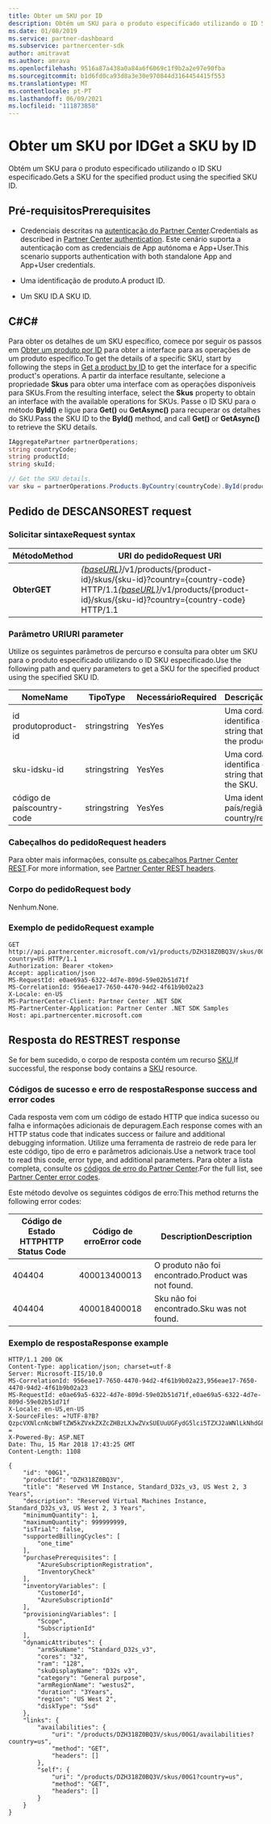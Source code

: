 ```yaml
---
title: Obter um SKU por ID
description: Obtém um SKU para o produto especificado utilizando o ID SKU especificado.
ms.date: 01/08/2019
ms.service: partner-dashboard
ms.subservice: partnercenter-sdk
author: amitravat
ms.author: amrava
ms.openlocfilehash: 9516a87a438a0a84a6f6069c1f9b2a2e97e90fba
ms.sourcegitcommit: b1d6fd0ca93d8a3e30e970844d3164454415f553
ms.translationtype: MT
ms.contentlocale: pt-PT
ms.lasthandoff: 06/09/2021
ms.locfileid: "111873858"
---
```

# <a name="get-a-sku-by-id"></a><span data-ttu-id="b0c13-103">Obter um SKU por ID</span><span class="sxs-lookup"><span data-stu-id="b0c13-103">Get a SKU by ID</span></span>

<span data-ttu-id="b0c13-104">Obtém um SKU para o produto especificado utilizando o ID SKU especificado.</span><span class="sxs-lookup"><span data-stu-id="b0c13-104">Gets a SKU for the specified product using the specified SKU ID.</span></span>

## <a name="prerequisites"></a><span data-ttu-id="b0c13-105">Pré-requisitos</span><span class="sxs-lookup"><span data-stu-id="b0c13-105">Prerequisites</span></span>

- <span data-ttu-id="b0c13-106">Credenciais descritas na [autenticação do Partner Center](partner-center-authentication.md).</span><span class="sxs-lookup"><span data-stu-id="b0c13-106">Credentials as described in [Partner Center authentication](partner-center-authentication.md).</span></span> <span data-ttu-id="b0c13-107">Este cenário suporta a autenticação com as credenciais de App autónoma e App+User.</span><span class="sxs-lookup"><span data-stu-id="b0c13-107">This scenario supports authentication with both standalone App and App+User credentials.</span></span>

- <span data-ttu-id="b0c13-108">Uma identificação de produto.</span><span class="sxs-lookup"><span data-stu-id="b0c13-108">A product ID.</span></span>

- <span data-ttu-id="b0c13-109">Um SKU ID.</span><span class="sxs-lookup"><span data-stu-id="b0c13-109">A SKU ID.</span></span>

## <a name="c"></a><span data-ttu-id="b0c13-110">C\#</span><span class="sxs-lookup"><span data-stu-id="b0c13-110">C\#</span></span>

<span data-ttu-id="b0c13-111">Para obter os detalhes de um SKU específico, comece por seguir os passos em [Obter um produto por ID](get-a-product-by-id.md) para obter a interface para as operações de um produto específico.</span><span class="sxs-lookup"><span data-stu-id="b0c13-111">To get the details of a specific SKU, start by following the steps in [Get a product by ID](get-a-product-by-id.md) to get the interface for a specific product's operations.</span></span> <span data-ttu-id="b0c13-112">A partir da interface resultante, selecione a propriedade **Skus** para obter uma interface com as operações disponíveis para SKUs.</span><span class="sxs-lookup"><span data-stu-id="b0c13-112">From the resulting interface, select the **Skus** property to obtain an interface with the available operations for SKUs.</span></span> <span data-ttu-id="b0c13-113">Passe o ID SKU para o método **ById()** e ligue para **Get()** ou **GetAsync()** para recuperar os detalhes do SKU.</span><span class="sxs-lookup"><span data-stu-id="b0c13-113">Pass the SKU ID to the **ById()** method, and call **Get()** or **GetAsync()** to retrieve the SKU details.</span></span>

``` csharp
IAggregatePartner partnerOperations;
string countryCode;
string productId;
string skuId;

// Get the SKU details.
var sku = partnerOperations.Products.ByCountry(countryCode).ById(productId).Skus.ById(skuId).Get();
```

## <a name="rest-request"></a><span data-ttu-id="b0c13-114">Pedido de DESCANSO</span><span class="sxs-lookup"><span data-stu-id="b0c13-114">REST request</span></span>

### <a name="request-syntax"></a><span data-ttu-id="b0c13-115">Solicitar sintaxe</span><span class="sxs-lookup"><span data-stu-id="b0c13-115">Request syntax</span></span>

| <span data-ttu-id="b0c13-116">Método</span><span class="sxs-lookup"><span data-stu-id="b0c13-116">Method</span></span>  | <span data-ttu-id="b0c13-117">URI do pedido</span><span class="sxs-lookup"><span data-stu-id="b0c13-117">Request URI</span></span>                                                                                                         |
|---------|---------------------------------------------------------------------------------------------------------------------|
| <span data-ttu-id="b0c13-118">**Obter**</span><span class="sxs-lookup"><span data-stu-id="b0c13-118">**GET**</span></span> | <span data-ttu-id="b0c13-119">[*{baseURL}*](partner-center-rest-urls.md)/v1/products/{product-id}/skus/{sku-id}?country={country-code} HTTP/1.1</span><span class="sxs-lookup"><span data-stu-id="b0c13-119">[*{baseURL}*](partner-center-rest-urls.md)/v1/products/{product-id}/skus/{sku-id}?country={country-code} HTTP/1.1</span></span>   |

### <a name="uri-parameter"></a><span data-ttu-id="b0c13-120">Parâmetro URI</span><span class="sxs-lookup"><span data-stu-id="b0c13-120">URI parameter</span></span>

<span data-ttu-id="b0c13-121">Utilize os seguintes parâmetros de percurso e consulta para obter um SKU para o produto especificado utilizando o ID SKU especificado.</span><span class="sxs-lookup"><span data-stu-id="b0c13-121">Use the following path and query parameters to get a SKU for the specified product using the specified SKU ID.</span></span>

| <span data-ttu-id="b0c13-122">Nome</span><span class="sxs-lookup"><span data-stu-id="b0c13-122">Name</span></span>                   | <span data-ttu-id="b0c13-123">Tipo</span><span class="sxs-lookup"><span data-stu-id="b0c13-123">Type</span></span>     | <span data-ttu-id="b0c13-124">Necessário</span><span class="sxs-lookup"><span data-stu-id="b0c13-124">Required</span></span> | <span data-ttu-id="b0c13-125">Descrição</span><span class="sxs-lookup"><span data-stu-id="b0c13-125">Description</span></span>                                                     |
|------------------------|----------|----------|-----------------------------------------------------------------|
| <span data-ttu-id="b0c13-126">id produto</span><span class="sxs-lookup"><span data-stu-id="b0c13-126">product-id</span></span>             | <span data-ttu-id="b0c13-127">string</span><span class="sxs-lookup"><span data-stu-id="b0c13-127">string</span></span>   | <span data-ttu-id="b0c13-128">Yes</span><span class="sxs-lookup"><span data-stu-id="b0c13-128">Yes</span></span>      | <span data-ttu-id="b0c13-129">Uma corda que identifica o produto.</span><span class="sxs-lookup"><span data-stu-id="b0c13-129">A string that identifies the product.</span></span>                           |
| <span data-ttu-id="b0c13-130">sku-id</span><span class="sxs-lookup"><span data-stu-id="b0c13-130">sku-id</span></span>                 | <span data-ttu-id="b0c13-131">string</span><span class="sxs-lookup"><span data-stu-id="b0c13-131">string</span></span>   | <span data-ttu-id="b0c13-132">Yes</span><span class="sxs-lookup"><span data-stu-id="b0c13-132">Yes</span></span>      | <span data-ttu-id="b0c13-133">Uma corda que identifica o SKU.</span><span class="sxs-lookup"><span data-stu-id="b0c13-133">A string that identifies the SKU.</span></span>                               |
| <span data-ttu-id="b0c13-134">código de país</span><span class="sxs-lookup"><span data-stu-id="b0c13-134">country-code</span></span>           | <span data-ttu-id="b0c13-135">string</span><span class="sxs-lookup"><span data-stu-id="b0c13-135">string</span></span>   | <span data-ttu-id="b0c13-136">Yes</span><span class="sxs-lookup"><span data-stu-id="b0c13-136">Yes</span></span>      | <span data-ttu-id="b0c13-137">Uma identificação país/região.</span><span class="sxs-lookup"><span data-stu-id="b0c13-137">A country/region ID.</span></span>                                            |

### <a name="request-headers"></a><span data-ttu-id="b0c13-138">Cabeçalhos do pedido</span><span class="sxs-lookup"><span data-stu-id="b0c13-138">Request headers</span></span>

<span data-ttu-id="b0c13-139">Para obter mais informações, consulte [os cabeçalhos Partner Center REST](headers.md).</span><span class="sxs-lookup"><span data-stu-id="b0c13-139">For more information, see [Partner Center REST headers](headers.md).</span></span>

### <a name="request-body"></a><span data-ttu-id="b0c13-140">Corpo do pedido</span><span class="sxs-lookup"><span data-stu-id="b0c13-140">Request body</span></span>

<span data-ttu-id="b0c13-141">Nenhum.</span><span class="sxs-lookup"><span data-stu-id="b0c13-141">None.</span></span>

### <a name="request-example"></a><span data-ttu-id="b0c13-142">Exemplo de pedido</span><span class="sxs-lookup"><span data-stu-id="b0c13-142">Request example</span></span>

```http
GET http://api.partnercenter.microsoft.com/v1/products/DZH318Z0BQ3V/skus/00G1?country=US HTTP/1.1
Authorization: Bearer <token>
Accept: application/json
MS-RequestId: e0ae69a5-6322-4d7e-809d-59e02b51d71f
MS-CorrelationId: 956eae17-7650-4470-94d2-4f61b9b02a23
X-Locale: en-US
MS-PartnerCenter-Client: Partner Center .NET SDK
MS-PartnerCenter-Application: Partner Center .NET SDK Samples
Host: api.partnercenter.microsoft.com
```

## <a name="rest-response"></a><span data-ttu-id="b0c13-143">Resposta do REST</span><span class="sxs-lookup"><span data-stu-id="b0c13-143">REST response</span></span>

<span data-ttu-id="b0c13-144">Se for bem sucedido, o corpo de resposta contém um recurso [SKU.](product-resources.md#sku)</span><span class="sxs-lookup"><span data-stu-id="b0c13-144">If successful, the response body contains a [SKU](product-resources.md#sku) resource.</span></span>

### <a name="response-success-and-error-codes"></a><span data-ttu-id="b0c13-145">Códigos de sucesso e erro de resposta</span><span class="sxs-lookup"><span data-stu-id="b0c13-145">Response success and error codes</span></span>

<span data-ttu-id="b0c13-146">Cada resposta vem com um código de estado HTTP que indica sucesso ou falha e informações adicionais de depuragem.</span><span class="sxs-lookup"><span data-stu-id="b0c13-146">Each response comes with an HTTP status code that indicates success or failure and additional debugging information.</span></span> <span data-ttu-id="b0c13-147">Utilize uma ferramenta de rastreio de rede para ler este código, tipo de erro e parâmetros adicionais.</span><span class="sxs-lookup"><span data-stu-id="b0c13-147">Use a network trace tool to read this code, error type, and additional parameters.</span></span> <span data-ttu-id="b0c13-148">Para obter a lista completa, consulte os [códigos de erro do Partner Center](error-codes.md).</span><span class="sxs-lookup"><span data-stu-id="b0c13-148">For the full list, see [Partner Center error codes](error-codes.md).</span></span>

<span data-ttu-id="b0c13-149">Este método devolve os seguintes códigos de erro:</span><span class="sxs-lookup"><span data-stu-id="b0c13-149">This method returns the following error codes:</span></span>

| <span data-ttu-id="b0c13-150">Código de Estado HTTP</span><span class="sxs-lookup"><span data-stu-id="b0c13-150">HTTP Status Code</span></span>     | <span data-ttu-id="b0c13-151">Código de erro</span><span class="sxs-lookup"><span data-stu-id="b0c13-151">Error code</span></span>   | <span data-ttu-id="b0c13-152">Description</span><span class="sxs-lookup"><span data-stu-id="b0c13-152">Description</span></span>                                                                                               |
|----------------------|--------------|-----------------------------------------------------------------------------------------------------------|
| <span data-ttu-id="b0c13-153">404</span><span class="sxs-lookup"><span data-stu-id="b0c13-153">404</span></span>                  | <span data-ttu-id="b0c13-154">400013</span><span class="sxs-lookup"><span data-stu-id="b0c13-154">400013</span></span>       | <span data-ttu-id="b0c13-155">O produto não foi encontrado.</span><span class="sxs-lookup"><span data-stu-id="b0c13-155">Product was not found.</span></span>                                                                                    |
| <span data-ttu-id="b0c13-156">404</span><span class="sxs-lookup"><span data-stu-id="b0c13-156">404</span></span>                  | <span data-ttu-id="b0c13-157">400018</span><span class="sxs-lookup"><span data-stu-id="b0c13-157">400018</span></span>       | <span data-ttu-id="b0c13-158">Sku não foi encontrado.</span><span class="sxs-lookup"><span data-stu-id="b0c13-158">Sku was not found.</span></span>                                                                                        |

### <a name="response-example"></a><span data-ttu-id="b0c13-159">Exemplo de resposta</span><span class="sxs-lookup"><span data-stu-id="b0c13-159">Response example</span></span>

```http
HTTP/1.1 200 OK
Content-Type: application/json; charset=utf-8
Server: Microsoft-IIS/10.0
MS-CorrelationId: 956eae17-7650-4470-94d2-4f61b9b02a23,956eae17-7650-4470-94d2-4f61b9b02a23
MS-RequestId: e0ae69a5-6322-4d7e-809d-59e02b51d71f,e0ae69a5-6322-4d7e-809d-59e02b51d71f
X-Locale: en-US,en-US
X-SourceFiles: =?UTF-8?B?QzpcVXNlcnNcbWFtZW5kZVxkZXZcZHBzLXJwZVxSUEUuUGFydG5lci5TZXJ2aWNlLkNhdGFsb2dcV2ViQXBpc1xDYXRhbG9nU2VydmljZS5WMi5XZWJcdjFccHJvZHVjdHNcRFpIMzE4WjBCUTNWXHNrdXNcMDBHMQ==?=
X-Powered-By: ASP.NET
Date: Thu, 15 Mar 2018 17:43:25 GMT
Content-Length: 1108

{
    "id": "00G1",
    "productId": "DZH318Z0BQ3V",
    "title": "Reserved VM Instance, Standard_D32s_v3, US West 2, 3 Years",
    "description": "Reserved Virtual Machines Instance, Standard_D32s_v3, US West 2, 3 Years",
    "minimumQuantity": 1,
    "maximumQuantity": 999999999,
    "isTrial": false,
    "supportedBillingCycles": [
        "one_time"
    ],
    "purchasePrerequisites": [
        "AzureSubscriptionRegistration",
        "InventoryCheck"
    ],
    "inventoryVariables": [
        "CustomerId",
        "AzureSubscriptionId"
    ],
    "provisioningVariables": [
        "Scope",
        "SubscriptionId"
    ],
    "dynamicAttributes": {
        "armSkuName": "Standard_D32s_v3",
        "cores": "32",
        "ram": "128",
        "skuDisplayName": "D32s v3",
        "category": "General purpose",
        "armRegionName": "westus2",
        "duration": "3Years",
        "region": "US West 2",
        "diskType": "Ssd"
    },
    "links": {
        "availabilities": {
            "uri": "/products/DZH318Z0BQ3V/skus/00G1/availabilities?country=us",
            "method": "GET",
            "headers": []
        },
        "self": {
            "uri": "/products/DZH318Z0BQ3V/skus/00G1?country=us",
            "method": "GET",
            "headers": []
        }
    }
}
```
